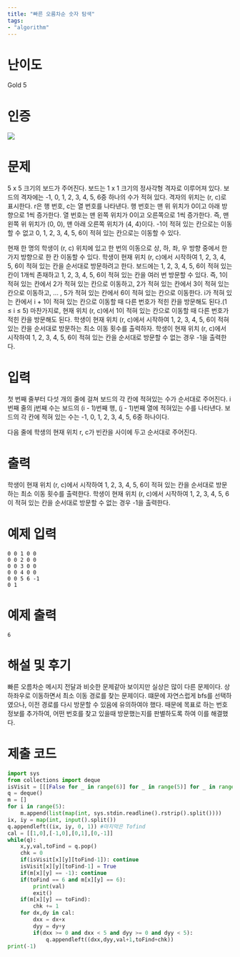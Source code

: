 ```yaml
---
title: "빠른 오름차순 숫자 탐색"
tags:
- "algorithm"
---
```


# 난이도
Gold 5

# 인증
![](https://bmchun00.github.io/assets/algo/week7-5.png)

# 문제
5 x 5 크기의 보드가 주어진다. 보드는 1 x 1 크기의 정사각형 격자로 이루어져 있다. 보드의 격자에는 -1, 0, 1, 2, 3, 4, 5, 6중 하나의 수가 적혀 있다. 격자의 위치는 (r, c)로 표시한다. r은 행 번호, c는 열 번호를 나타낸다. 행 번호는 맨 위 위치가 0이고 아래 방향으로 1씩 증가한다. 열 번호는 맨 왼쪽 위치가 0이고 오른쪽으로 1씩 증가한다. 즉, 맨 왼쪽 위 위치가 (0, 0), 맨 아래 오른쪽 위치가 (4, 4)이다. -1이 적혀 있는 칸으로는 이동할 수 없고 0, 1, 2, 3, 4, 5, 6이 적혀 있는 칸으로는 이동할 수 있다.

현재 한 명의 학생이 (r, c) 위치에 있고 한 번의 이동으로 상, 하, 좌, 우 방향 중에서 한가지 방향으로 한 칸 이동할 수 있다. 학생이 현재 위치 (r, c)에서 시작하여 1, 2, 3, 4, 5, 6이 적혀 있는 칸을 순서대로 방문하려고 한다. 보드에는 1, 2, 3, 4, 5, 6이 적혀 있는 칸이 1개씩 존재하고 1, 2, 3, 4, 5, 6이 적혀 있는 칸을 여러 번 방문할 수 있다. 즉, 1이 적혀 있는 칸에서 2가 적혀 있는 칸으로 이동하고, 2가 적혀 있는 칸에서 3이 적혀 있는 칸으로 이동하고, ... , 5가 적혀 있는 칸에서 6이 적혀 있는 칸으로 이동한다. i가 적혀 있는 칸에서 i + 1이 적혀 있는 칸으로 이동할 때 다른 번호가 적힌 칸을 방문해도 된다.(1 ≤ i ≤ 5) 마찬가지로, 현재 위치 (r, c)에서 1이 적혀 있는 칸으로 이동할 때 다른 번호가 적힌 칸을 방문해도 된다. 학생이 현재 위치 (r, c)에서 시작하여 1, 2, 3, 4, 5, 6이 적혀 있는 칸을 순서대로 방문하는 최소 이동 횟수를 출력하자. 학생이 현재 위치 (r, c)에서 시작하여 1, 2, 3, 4, 5, 6이 적혀 있는 칸을 순서대로 방문할 수 없는 경우 -1을 출력한다.

# 입력
첫 번째 줄부터 다섯 개의 줄에 걸쳐 보드의 각 칸에 적혀있는 수가 순서대로 주어진다. i번째 줄의 j번째 수는 보드의 (i - 1)번째 행, (j - 1)번째 열에 적혀있는 수를 나타낸다. 보드의 각 칸에 적혀 있는 수는 -1, 0, 1, 2, 3, 4, 5, 6중 하나이다.

다음 줄에 학생의 현재 위치 r, c가 빈칸을 사이에 두고 순서대로 주어진다.

# 출력
학생이 현재 위치 (r, c)에서 시작하여 1, 2, 3, 4, 5, 6이 적혀 있는 칸을 순서대로 방문하는 최소 이동 횟수를 출력한다. 학생이 현재 위치 (r, c)에서 시작하여 1, 2, 3, 4, 5, 6이 적혀 있는 칸을 순서대로 방문할 수 없는 경우 -1을 출력한다.

# 예제 입력
```
0 0 1 0 0
0 0 2 0 0
0 0 3 0 0
0 0 4 0 0
0 0 5 6 -1
0 1
```

# 예제 출력
```
6
```

# 해설 및 후기
빠른 오름차순 메시지 전달과 비슷한 문제같아 보이지만 실상은 많이 다른 문제이다. 상하좌우로 이동하면서 최소 이동 경로를 찾는 문제이다. 떄문에 자연스럽게 bfs를 선택하였으나, 이전 경로를 다시 방문할 수 있음에 유의하여야 했다. 때문에 목표로 하는 번호 정보를 추가하여, 어떤 번호를 찾고 있을때 방문했는지를 판별하도록 하여 이를 해결했다.

# 제출 코드
```py
import sys
from collections import deque
isVisit = [[[False for _ in range(6)] for _ in range(5)] for _ in range(5)]
q = deque()
m = []
for i in range(5):
    m.append(list(map(int, sys.stdin.readline().rstrip().split())))
ix, iy = map(int, input().split())
q.appendleft((ix, iy, 0, 1)) #마지막은 Tofind
cal = [[1,0],[-1,0],[0,1],[0,-1]]
while(q):
    x,y,val,toFind = q.pop()
    chk = 0
    if(isVisit[x][y][toFind-1]): continue
    isVisit[x][y][toFind-1] = True
    if(m[x][y] == -1): continue
    if(toFind == 6 and m[x][y] == 6):
        print(val)
        exit()
    if(m[x][y] == toFind):
        chk += 1
    for dx,dy in cal:
        dxx = dx+x
        dyy = dy+y
        if(dxx >= 0 and dxx < 5 and dyy >= 0 and dyy < 5):
            q.appendleft((dxx,dyy,val+1,toFind+chk))
print(-1)
```